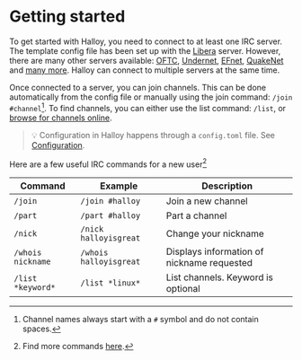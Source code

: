# Getting started

To get started with Halloy, you need to connect to at least one IRC server. The template config file has been set up with the [Libera](https://libera.chat/) server. However, there are many other servers available: [OFTC](https://www.oftc.net/), [Undernet](https://www.undernet.org/), [EFnet](http://www.efnet.org), [QuakeNet](https://www.quakenet.org/) and [many more](https://netsplit.de/networks/). Halloy can connect to multiple servers at the same time.

Once connected to a server, you can join channels. This can be done automatically from the config file or manually using the join command: `/join #channel`[^1]. To find channels, you can either use the list command: `/list`, or [browse for channels online](https://netsplit.de/channels/).

> 💡 Configuration in Halloy happens through a `config.toml` file. See [Configuration](../configuration/).

Here are a few useful IRC commands for a new user[^2]

| Command          | Example                                             | Description |
|--------------|---------------------------------------------------------|---------|
| `/join` | `/join #halloy` | Join a new channel        |
| `/part` | `/part #halloy` | Part a channel        |
| `/nick` | `/nick halloyisgreat` | Change your nickname        |
| `/whois nickname` | `/whois halloyisgreat` | Displays information of nickname requested       |
| `/list *keyword*` | `/list *linux*` | List channels. Keyword is optional        |


[^1]: Channel names always start with a `#` symbol and do not contain spaces.
[^2]: Find more commands [here](https://en.wikipedia.org/wiki/List_of_Internet_Relay_Chat_commands).
